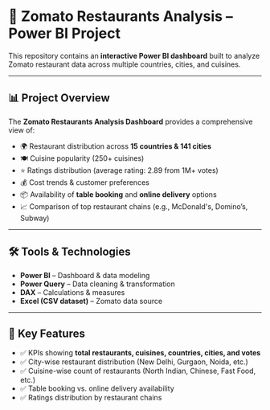 # 🍴 Zomato Restaurants Analysis – Power BI Project  

This repository contains an **interactive Power BI dashboard** built to analyze Zomato restaurant data across multiple countries, cities, and cuisines.  

---

## 📊 Project Overview  
The **Zomato Restaurants Analysis Dashboard** provides a comprehensive view of:  
- 🌍 Restaurant distribution across **15 countries & 141 cities**  
- 🍽️ Cuisine popularity (250+ cuisines)  
- ⭐ Ratings distribution (average rating: 2.89 from 1M+ votes)  
- 💰 Cost trends & customer preferences  
- 📦 Availability of **table booking** and **online delivery** options  
- 📈 Comparison of top restaurant chains (e.g., McDonald's, Domino’s, Subway)  

---

## 🛠️ Tools & Technologies  
- **Power BI** – Dashboard & data modeling  
- **Power Query** – Data cleaning & transformation  
- **DAX** – Calculations & measures  
- **Excel (CSV dataset)** – Zomato data source  

---

## 📌 Key Features  
- ✅ KPIs showing **total restaurants, cuisines, countries, cities, and votes**  
- ✅ City-wise restaurant distribution (New Delhi, Gurgaon, Noida, etc.)  
- ✅ Cuisine-wise count of restaurants (North Indian, Chinese, Fast Food, etc.)  
- ✅ Table booking vs. online delivery availability  
- ✅ Ratings distribution by restaurant chains  
